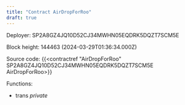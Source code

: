 ```yaml
---
title: "Contract AirDropForRoo"
draft: true
---
```

Deployer: SP2A8GZ4JQ10D52CJ34MWHN05EQDRK5DQZT7SCM5E


 



Block height: 144463 (2024-03-29T01:36:34.000Z)

Source code: {{<contractref "AirDropForRoo" SP2A8GZ4JQ10D52CJ34MWHN05EQDRK5DQZT7SCM5E AirDropForRoo>}}

Functions:

* trans _private_
